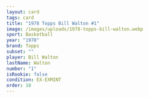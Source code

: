 ```yaml
---
layout: card
tags: card
title: "1978 Topps Bill Walton #1"
image: /images/uploads/1978-topps-bill-walton.webp
sport: Basketball
year: "1978"
brand: Topps
subset: ""
player: Bill Walton
lastName: Walton
number: "1"
isRookie: false
condition: EX-EXMINT
order: 10
---
```


